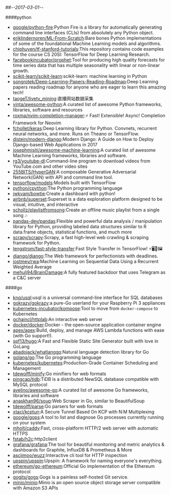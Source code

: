 ##-*-2017-03-01-*-

####python
* [google/python-fire](https://github.com/google/python-fire):Python Fire is a library for automatically generating command line interfaces (CLIs) from absolutely any Python object.
* [eriklindernoren/ML-From-Scratch](https://github.com/eriklindernoren/ML-From-Scratch):Bare bones Python implementations of some of the foundational Machine Learning models and algorithms.
* [chiphuyen/tf-stanford-tutorials](https://github.com/chiphuyen/tf-stanford-tutorials):This repository contains code examples for the course CS 20SI: TensorFlow for Deep Learning Research.
* [facebookincubator/prophet](https://github.com/facebookincubator/prophet):Tool for producing high quality forecasts for time series data that has multiple seasonality with linear or non-linear growth.
* [scikit-learn/scikit-learn](https://github.com/scikit-learn/scikit-learn):scikit-learn: machine learning in Python
* [songrotek/Deep-Learning-Papers-Reading-Roadmap](https://github.com/songrotek/Deep-Learning-Papers-Reading-Roadmap):Deep Learning papers reading roadmap for anyone who are eager to learn this amazing tech!
* [taogeT/livetv_mining](https://github.com/taogeT/livetv_mining):直播网站数据采集
* [vinta/awesome-python](https://github.com/vinta/awesome-python):A curated list of awesome Python frameworks, libraries, software and resources
* [roxma/nvim-completion-manager](https://github.com/roxma/nvim-completion-manager):⚡️ Fast! Extensible! Async! Completion Framework for Neovim
* [fchollet/keras](https://github.com/fchollet/keras):Deep Learning library for Python. Convnets, recurrent neural networks, and more. Runs on Theano or TensorFlow.
* [djstein/modern-django](https://github.com/djstein/modern-django):Modern Django: A Guide on How to Deploy Django-based Web Applications in 2017
* [josephmisiti/awesome-machine-learning](https://github.com/josephmisiti/awesome-machine-learning):A curated list of awesome Machine Learning frameworks, libraries and software.
* [rg3/youtube-dl](https://github.com/rg3/youtube-dl):Command-line program to download videos from YouTube.com and other video sites
* [255BITS/HyperGAN](https://github.com/255BITS/HyperGAN):A composable Generative Adversarial Network(GAN) with API and command line tool.
* [tensorflow/models](https://github.com/tensorflow/models):Models built with TensorFlow
* [python/cpython](https://github.com/python/cpython):The Python programming language
* [jwkvam/bowtie](https://github.com/jwkvam/bowtie):Create a dashboard with python!
* [airbnb/superset](https://github.com/airbnb/superset):Superset is a data exploration platform designed to be visual, intuitive, and interactive
* [schollz/playlistfromsong](https://github.com/schollz/playlistfromsong):Create an offline music playlist from a single song 🎶
* [pandas-dev/pandas](https://github.com/pandas-dev/pandas):Flexible and powerful data analysis / manipulation library for Python, providing labeled data structures similar to R data.frame objects, statistical functions, and much more
* [scrapy/scrapy](https://github.com/scrapy/scrapy):Scrapy, a fast high-level web crawling & scraping framework for Python.
* [lengstrom/fast-style-transfer](https://github.com/lengstrom/fast-style-transfer):Fast Style Transfer in TensorFlow! ⚡🖥🎨🖼
* [django/django](https://github.com/django/django):The Web framework for perfectionists with deadlines.
* [jostmey/rwa](https://github.com/jostmey/rwa):Machine Learning on Sequential Data Using a Recurrent Weighted Average
* [mehulj94/BrainDamage](https://github.com/mehulj94/BrainDamage):A fully featured backdoor that uses Telegram as a C&C server

####go
* [knq/usql](https://github.com/knq/usql):usql is a universal command-line interface for SQL databases
* [gokrazy/gokrazy](https://github.com/gokrazy/gokrazy):a pure-Go userland for your Raspberry Pi 3 appliances
* [kubernetes-incubator/kompose](https://github.com/kubernetes-incubator/kompose):Tool to move from `docker-compose` to Kubernetes
* [gchaincl/httplab](https://github.com/gchaincl/httplab):An interactive web server
* [docker/docker](https://github.com/docker/docker):Docker - the open-source application container engine
* [apex/apex](https://github.com/apex/apex):Build, deploy, and manage AWS Lambda functions with ease (with Go support!).
* [spf13/hugo](https://github.com/spf13/hugo):A Fast and Flexible Static Site Generator built with love in GoLang
* [abadojack/whatlanggo](https://github.com/abadojack/whatlanggo):Natural language detection library for Go
* [golang/go](https://github.com/golang/go):The Go programming language
* [kubernetes/kubernetes](https://github.com/kubernetes/kubernetes):Production-Grade Container Scheduling and Management
* [tdewolff/minify](https://github.com/tdewolff/minify):Go minifiers for web formats
* [pingcap/tidb](https://github.com/pingcap/tidb):TiDB is a distributed NewSQL database compatible with MySQL protocol
* [avelino/awesome-go](https://github.com/avelino/awesome-go):A curated list of awesome Go frameworks, libraries and software
* [anaskhan96/soup](https://github.com/anaskhan96/soup):Web Scraper in Go, similar to BeautifulSoup
* [tdewolff/parse](https://github.com/tdewolff/parse):Go parsers for web formats
* [xtaci/kcptun](https://github.com/xtaci/kcptun):A Secure Tunnel Based On KCP with N:M Multiplexing
* [google/gops](https://github.com/google/gops):A tool to list and diagnose Go processes currently running on your system
* [mholt/caddy](https://github.com/mholt/caddy):Fast, cross-platform HTTP/2 web server with automatic HTTPS
* [fstab/h2c](https://github.com/fstab/h2c):http2client
* [grafana/grafana](https://github.com/grafana/grafana):The tool for beautiful monitoring and metric analytics & dashboards for Graphite, InfluxDB & Prometheus & More
* [asciimoo/wuzz](https://github.com/asciimoo/wuzz):Interactive cli tool for HTTP inspection
* [upspin/upspin](https://github.com/upspin/upspin):Upspin: A framework for naming everyone's everything.
* [ethereum/go-ethereum](https://github.com/ethereum/go-ethereum):Official Go implementation of the Ethereum protocol
* [gogits/gogs](https://github.com/gogits/gogs):Gogs is a painless self-hosted Git service.
* [minio/minio](https://github.com/minio/minio):Minio is an open source object storage server compatible with Amazon S3 APIs
